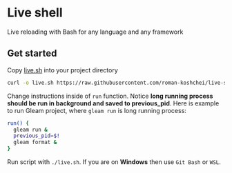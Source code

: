 # Live shell

Live reloading with Bash for any language and any framework

## Get started

Copy [live.sh](./live.sh) into your project directory

```bash
curl -o live.sh https://raw.githubusercontent.com/roman-koshchei/live-sh/main/live.sh
```

Change instructions inside of `run` function.
Notice **long running process should be run in background and saved to previous_pid**.
Here is example to run Gleam project, where `gleam run` is long running process:

```bash
run() {
  gleam run &
  previous_pid=$!
  gleam format &
}
```

Run script with `./live.sh`. If you are on **Windows** then use `Git Bash` or `WSL`.
